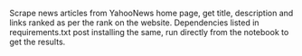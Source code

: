 Scrape news articles from YahooNews home page, get title, description and links ranked as per the rank on the website. Dependencies listed in requirements.txt post installing the same, run directly from the notebook to get the results.
